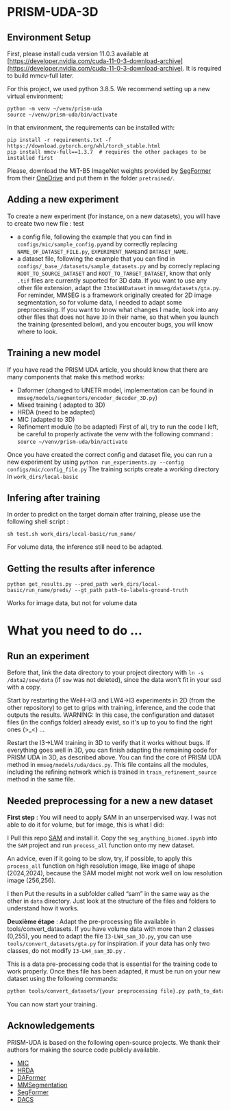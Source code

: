 # PRISM-UDA-3D

## Environment Setup

First, please install cuda version 11.0.3 available at [https://developer.nvidia.com/cuda-11-0-3-download-archive](https://developer.nvidia.com/cuda-11-0-3-download-archive). It is required to build mmcv-full later.

For this project, we used python 3.8.5. We recommend setting up a new virtual
environment:

```shell
python -m venv ~/venv/prism-uda
source ~/venv/prism-uda/bin/activate
```

In that environment, the requirements can be installed with:

```shell
pip install -r requirements.txt -f https://download.pytorch.org/whl/torch_stable.html
pip install mmcv-full==1.3.7  # requires the other packages to be installed first
```

Please, download the MiT-B5 ImageNet weights provided by [SegFormer](https://github.com/NVlabs/SegFormer?tab=readme-ov-file#training)
from their [OneDrive](https://connecthkuhk-my.sharepoint.com/:f:/g/personal/xieenze_connect_hku_hk/EvOn3l1WyM5JpnMQFSEO5b8B7vrHw9kDaJGII-3N9KNhrg?e=cpydzZ) and put them in the folder `pretrained/`.

## Adding a new experiment 

To create a new experiment (for instance, on a new datasets), you will have to create two new file : test
- a config file, following the example that you can find in ```configs/mic/sample_config.py```and by correctly replacing ```NAME_OF_DATASET_FILE.py```, ```EXPERIMENT_NAME```and ```DATASET_NAME```.
- a dataset file, following the example that you can find in ```configs/_base_/datasets/sample_datasets.py``` and by correcly replacing ```ROOT_TO_SOURCE_DATASET``` and ```ROOT_TO_TARGET_DATASET```, know that only ``.tif`` files are currently suported for 3D data. If you want to use any other file extension, adapt the ``I3toLW4Dataset`` in ``mmseg/datasets/gta.py``.
For reminder, MMSEG is a framework originally created for 2D image segmentation, so for volume data, I needed to adapt some preprocessing. If you want to know what changes I made, look into any other files that does not have ``3D`` in their name, so that when you launch the training (presented below), and you encouter bugs,  you will know where to look.

## Training a new model
If you have read the PRISM UDA article, you should know that there are many components that make this method works:
- Daformer (changed to UNETR model, implementation can be found in ``mmseg/models/segmentors/encoder_decoder_3D.py``)
- Mixed training ( adapted to 3D)
- HRDA (need to be adapted)
- MIC (adapted to 3D)
- Refinement module (to be adapted)
First of all, try to run the code I left,  be careful to properly activate the venv with the following command :
```source ~/venv/prism-uda/bin/activate```

Once you have created the correct config and dataset file, you can run a new experiment by using 
```python run_experiments.py --config configs/mic/config_file.py```
The training scripts create a working directory in ```work_dirs/local-basic```

## Infering after training
In order to predict on the target domain after training, please use the following shell script :
```shell
sh test.sh work_dirs/local-basic/run_name/
```
For volume data, the inference still need to be adapted.
## Getting the results after inference 
```
python get_results.py --pred_path work_dirs/local-basic/run_name/preds/ --gt_path path-to-labels-ground-truth
```
Works for image data, but not for volume data

# What you need to do ...

## Run an experiment 
Before that, link the data directory to your project directory with ``ln -s /data2/sow/data`` (if ``sow`` was not deleted), since the data won't fit in your ssd with a copy.

Start by restarting the WeiH->I3 and LW4->I3 experiments in 2D (from the other repository) to get to grips with training, inference, and the code that outputs the results.
WARNING: In this case, the configuration and dataset files (in the configs folder) already exist, so it's up to you to find the right ones (>_<) ...

Restart the I3->LW4 training in 3D to verify that it works without bugs.
If everything goes well in 3D, you can finish adapting the remaining code for PRISM UDA in 3D, as described above. 
You can find the core of PRISM UDA method in ```mmseg/models/uda/dacs.py```. This file contains all the modules, including the refining network  which is trained in ``train_refinement_source`` method in the same file.
## Needed preprocessing for a new a new dataset

**First step** : You will need to apply SAM in an unserpervised way. I was not able to do it for volume, but for image, this is what I did:

I Pull this repo [SAM](https://github.com/facebookresearch/segment-anything) and install it. Copy the ``seg_anything_biomed.ipynb`` into the ``SAM`` project and run ``process_all`` function onto my new dataset.

An advice, even if it going to be slow, try, if possible, to apply this ``process_all`` function on high resolution image, like image of shape (2024,2024), because the SAM model might not work well on low resolution image (256,256).

I then Put the results in a subfolder called “sam” in the same way as the other in ``data`` directory. Just look at the structure of the files and folders to understand how it works.

**Deuxième étape** : Adapt the pre-processing file available in tools/convert_datasets. If you have volume data with more than 2 classes (0,255), you need to adapt the file  `I3-LW4_sam_3D.py`, you can use ``tools/convert_datasets/gta.py`` for inspiration. 
if your data has only two classes, do not modify  `I3-LW4_sam_3D.py` .

This is a data pre-processing code that is essential for the training code to work properly.
Once thes file has been adapted, it must be run on your new dataset using the following commands:
```bash
python tools/convert_datasets/{your preprocessing file}.py path_to_data_directory --nproc 8
```

You can now start your training.

## Acknowledgements

PRISM-UDA is based on the following open-source projects. We thank their
authors for making the source code publicly available.

* [MIC](https://github.com/lhoyer/MIC)
* [HRDA](https://github.com/lhoyer/HRDA)
* [DAFormer](https://github.com/lhoyer/DAFormer)
* [MMSegmentation](https://github.com/open-mmlab/mmsegmentation)
* [SegFormer](https://github.com/NVlabs/SegFormer)
* [DACS](https://github.com/vikolss/DACS)
